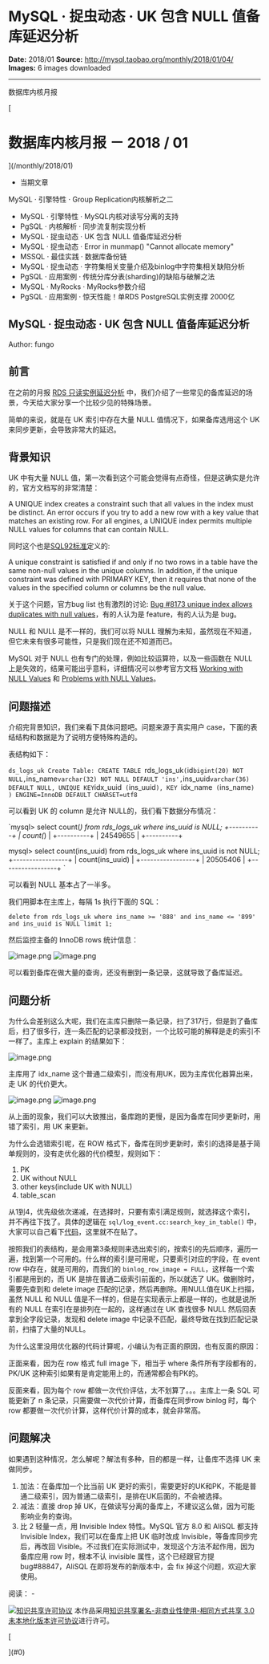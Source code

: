 # MySQL · 捉虫动态 · UK 包含 NULL 值备库延迟分析

**Date:** 2018/01
**Source:** http://mysql.taobao.org/monthly/2018/01/04/
**Images:** 6 images downloaded

---

数据库内核月报

 [
 # 数据库内核月报 － 2018 / 01
 ](/monthly/2018/01)

 * 当期文章

 MySQL · 引擎特性 · Group Replication内核解析之二
* MySQL · 引擎特性 · MySQL内核对读写分离的支持
* PgSQL · 内核解析 · 同步流复制实现分析
* MySQL · 捉虫动态 · UK 包含 NULL 值备库延迟分析
* MySQL · 捉虫动态 · Error in munmap() "Cannot allocate memory"
* MSSQL · 最佳实践 · 数据库备份链
* MySQL · 捉虫动态 · 字符集相关变量介绍及binlog中字符集相关缺陷分析
* PgSQL · 应用案例 · 传统分库分表(sharding)的缺陷与破解之法
* MySQL · MyRocks · MyRocks参数介绍
* PgSQL · 应用案例 · 惊天性能！单RDS PostgreSQL实例支撑 2000亿

 ## MySQL · 捉虫动态 · UK 包含 NULL 值备库延迟分析 
 Author: fungo 

 ## 前言

在之前的月报 [RDS 只读实例延迟分析](http://mysql.taobao.org/monthly/2016/04/08/) 中，我们介绍了一些常见的备库延迟的场景，今天给大家分享一个比较少见的特殊场景。

简单的来说，就是在 UK 索引中存在大量 NULL 值情况下，如果备库选用这个 UK 来同步更新，会导致非常大的延迟。

## 背景知识

UK 中有大量 NULL 值，第一次看到这个可能会觉得有点奇怪，但是这确实是允许的，官方文档写的非常清楚：

 A UNIQUE index creates a constraint such that all values in the index must be distinct. An error occurs if you try to add a new row with a key value that matches an existing row. For all engines, a UNIQUE index permits multiple NULL values for columns that can contain NULL.

同时这个也是[SQL92标准](http://www.contrib.andrew.cmu.edu/~shadow/sql/sql1992.txt)定义的:

 A unique constraint is satisfied if and only if no two rows in
 a table have the same non-null values in the unique columns. In
 addition, if the unique constraint was defined with PRIMARY KEY,
 then it requires that none of the values in the specified column or
 columns be the null value.

关于这个问题，官方bug list 也有激烈的讨论: [Bug #8173 unique index allows duplicates with null values](https://bugs.mysql.com/bug.php?id=8173)，有的人认为是 feature，有的人认为是 bug。

NULL 和 NULL 是不一样的，我们可以将 NULL 理解为未知，虽然现在不知道，但它未来有很多可能性，只是我们现在还不知道而已。

MySQL 对于 NULL 也有专门的处理，例如比较运算符，以及一些函数在 NULL 上是失效的，结果可能出乎意料，详细情况可以参考官方文档 [Working with NULL Values](https://dev.mysql.com/doc/refman/5.6/en/working-with-null.html) 和 [Problems with NULL Values](https://dev.mysql.com/doc/refman/5.6/en/problems-with-null.html)。

## 问题描述

介绍完背景知识，我们来看下具体问题吧。问题来源于真实用户 case，下面的表结结构和数据是为了说明方便特殊构造的。

表结构如下：

`ds_logs_uk
Create Table: CREATE TABLE `rds_logs_uk` (
 `id` bigint(20) NOT NULL,
 `ins_name` varchar(32) NOT NULL DEFAULT 'ins',
 `ins_uuid` varchar(36) DEFAULT NULL,
 UNIQUE KEY `idx_uuid` (`ins_uuid`),
 KEY `idx_name` (`ins_name`)
) ENGINE=InnoDB DEFAULT CHARSET=utf8
`

可以看到 UK 的 column 是允许 NULL的，我们看下数据分布情况：

`mysql> select count(*) from rds_logs_uk where ins_uuid is NULL;
+----------+
| count(*) |
+----------+
| 24549655 |
+----------+

mysql> select count(ins_uuid) from rds_logs_uk where ins_uuid is not NULL;
+-----------------+
| count(ins_uuid) |
+-----------------+
| 20505406 |
+-----------------+
`

可以看到 NULL 基本占了一半多。

我们用脚本在主库上，每隔 1s 执行下面的 SQL：

`delete from rds_logs_uk where ins_name >= '888' and ins_name <= '899' and ins_uuid is NULL limit 1;
`

然后监控主备的 InnoDB rows 统计信息：

![image.png](.img/8b4d946baad7_0e187bdc20280859de0ebbfc69b00d09.png) ![image.png](.img/0fa43303d9f2_7b1803c570ab61e89e65732d59f4a93c.png)

可以看到备库在做大量的查询，还没有删到一条记录，这就导致了备库延迟。

## 问题分析

为什么会差别这么大呢，我们在主库只删除一条记录，扫了317行，但是到了备库后，扫了很多行，连一条匹配的记录都没找到，一个比较可能的解释是走的索引不一样了。主库上 explain 的结果如下：

![image.png](.img/8da81949e2d9_7e2ef052bbad739bdb1c3770fb6c79a3.png)

主库用了 idx_name 这个普通二级索引，而没有用UK，因为主库优化器算出来，走 UK 的代价更大。

![image.png](.img/55453632c629_66405456e7421d1598eecac41ed05e2a.png) ![image.png](.img/d63b26010b94_8df09f8a2d4ab86d17563f115be6e739.png)

从上面的现象，我们可以大致推出，备库跑的更慢，是因为备库在同步更新时，用错了索引，用 UK 来更新。

为什么会选错索引呢，在 ROW 格式下，备库在同步更新时，索引的选择是基于简单规则的，没有走优化器的代价模型，规则如下：

1. PK
2. UK without NULL
3. other keys(include UK with NULL)
4. table_scan

从1到4，优先级依次递减，在选择时，只要有索引满足规则，就选择这个索引，并不再往下找了。具体的逻辑在 `sql/log_event.cc:search_key_in_table()` 中，大家可以自己看下[代码](https://github.com/mysql/mysql-server/blob/efb4087cfe12134e1541b39ee9a4305f7cd225f5/sql/log_event.cc#L9843-L9917)，这里就不在贴了。

按照我们的表结构，是会用第3条规则来选出索引的，按索引的先后顺序，遍历一遍，找到第一个可用的。什么样的索引是可用呢，只要索引对应的字段，在 event row 中存在，就是可用的，而我们的 `binlog_row_image = FULL`，这样每一个索引都是用到的，而 UK 是排在普通二级索引前面的，所以就选了 UK。做删除时，需要先查到和 delete image 匹配的记录，然后再删除。用NULL值在UK上扫描，虽然 NULL 和 NULL 值是不一样的，但是在实现表示上都是一样的，也就是说所有的 NULL 在索引在是排列在一起的，这样通过在 UK 查找很多 NULL 然后回表拿到全字段记录，发现和 delete image 中记录不匹配，最终导致在找到匹配记录前，扫描了大量的NULL。

为什么这里没用优化器的代码计算呢，小编认为有正面的原因，也有反面的原因：

正面来看，因为在 row 格式 full image 下，相当于 where 条件所有字段都有的，PK/UK 这种索引如果有是肯定能用上的，而通常都会有PK的。

反面来看，因为每个 row 都做一次代价评估，太不划算了。。。主库上一条 SQL 可能更新了 n 条记录，只需要做一次代价计算，而备库在同步row binlog 时，每个 row 都要做一次代价计算，这样代价计算的成本，就会非常高。

## 问题解决

如果遇到这种情况，怎么解呢？解法有多种，目的都是一样，让备库不选择 UK 来做同步。

1. 加法：在备库加一个比当前 UK 更好的索引，需要更好的UK和PK，不能是普通二级索引，因为普通二级索引，是排在UK后面的，不会被选择。
2. 减法：直接 drop 掉 UK，在做读写分离的备库上，不建议这么做，因为可能影响业务的查询。
3. 比 2 轻量一点，用 Invisible Index 特性。MySQL 官方 8.0 和 AliSQL 都支持 Invisible Index，我们可以在备库上把 UK 临时改成 Invisible，等备库同步完后，再改回 Visible。不过我们在实际测试中，发现这个方法不起作用，因为备库应用 row 时，根本不认 invisible 属性，这个已经跟官方提 bug#88847，AliSQL 在即将发布的新版本中，会 fix 掉这个问题，欢迎大家使用。

 阅读： - 

[![知识共享许可协议](.img/8232d49bd3e9_88x31.png)](http://creativecommons.org/licenses/by-nc-sa/3.0/)
本作品采用[知识共享署名-非商业性使用-相同方式共享 3.0 未本地化版本许可协议](http://creativecommons.org/licenses/by-nc-sa/3.0/)进行许可。

 [

 ](#0)